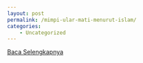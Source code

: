 ```yaml
---
layout: post
permalink: /mimpi-ular-mati-menurut-islam/
categories:
    - Uncategorized
---
```


[Baca Selengkapnya](/02)
